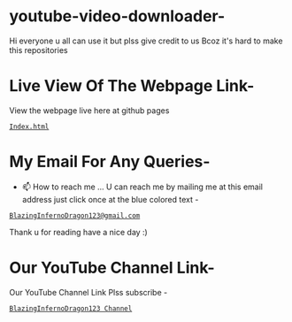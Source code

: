 # youtube-video-downloader-
Hi everyone u all can use it but plss give credit to us Bcoz it's hard to make this repositories

# Live View Of The Webpage Link-
View the webpage live here at github pages
<a href="">
```
Index.html
```
</a>

# My Email For Any Queries-
- 📫 How to reach me ... U can reach me by mailing me at this email address just click once at the blue colored text - <a href="mailto:bibhabbarua@gmail.com">
```
BlazingInfernoDragon123@gmail.com
```
</a>

Thank u for reading have a nice day :)

# Our YouTube Channel Link-
Our YouTube Channel Link Plss subscribe -
<a href="https://youtube.com/channel/UC94rjmYz21IBREgkLaQ7NVA">
```
BlazingInfernoDragon123 Channel
```
</a>
